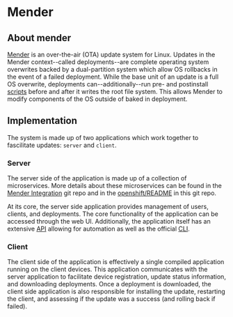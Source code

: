 # Mender
## About mender
[Mender](https://mender.io/) is an over-the-air (OTA) update system for Linux. Updates in the Mender context--called deployments--are complete operating system overwrites backed by a dual-partition system which allow OS rollbacks in the event of a failed deployment. While the base unit of an update is a full OS overwrite, deployments can--additionally--run pre- and postinstall [scripts](https://docs.mender.io/1.7/artifacts/state-scripts) before and after it writes the root file system. This allows Mender to modify components of the OS outside of baked in deployment. 

## Implementation
The system is made up of two applications which work together to fascilitate updates: `server` and `client`.

### Server
The server side of the application is made up of a collection of microservices. More details about these microservices can be found in the [Mender Integration](https://github.com/mendersoftware/integration) git repo and in the [openshift/README](./openshift/README.md) in this git repo.

At its core, the server side application provides management of users, clients, and deployments. The core functionality of the application can be accessed through the web UI. Additionally, the application itself has an extensive [API](https://docs.mender.io/1.7/apis) allowing for automation as well as the official [CLI](https://docs.mender.io/1.7/server-integration/using-the-apis).

### Client
The client side of the application is effectively a single compiled application running on the client devices. This application communicates with the server application to facilitate device registration, update status information, and downloading deployments. Once a deployment is downloaded, the client side application is also responsible for installing the update, restarting the client, and assessing if the update was a success (and rolling back if failed).   